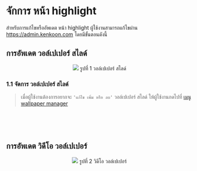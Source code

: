 # จักการ หน้า highlight

สำหรับการแก้ไขหรืออัพเดต หน้า highlight ผู้ใช้งานสามารถแก้ไขผ่าน https://admin.kenkoon.com โดยมีขั้นตอนดังนี้

## การอัพเดต วอล์เปเปอร์ สไลด์

<p align="center" >
<img src=imgs/highlight_page_slider.png >
รูปที่ 1 วอล์เปเปอร์ สไลด์
</p>

### 1.1 จัดการ วอล์เปเปอร์ สไลด์
> เมื่อผู้ใช้งานต้องการอยากจะ `'แก้ไข เพิ่ม หรือ ลบ'`  วอล์เปเปอร์ สไลด์ ให้ผู้ใช้งานกดไปที่  <a href=/docs/recommend/recommend.md#315-เมนู-wallpaper-manager > เมนู wallpaper manager</a></p>

<br/>
<br/>
<br/>

## การอัพเดต วิดีโอ วอล์เปเปอร์ 

<p align="center" >
<img src=imgs/highlight_page_video.png >
รูปที่ 2 วิดีโอ วอล์เปเปอร์
</p>
